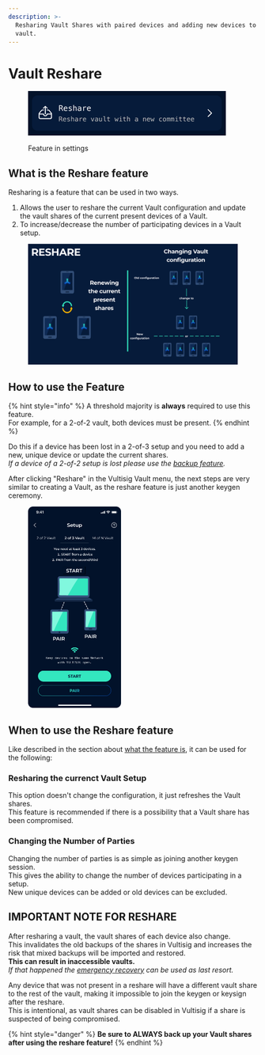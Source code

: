 ```yaml
---
description: >-
  Resharing Vault Shares with paired devices and adding new devices to the
  vault.
---
```


# Vault Reshare

<figure><img src="../../.gitbook/assets/image (1).png" alt=""><figcaption><p>Feature in settings</p></figcaption></figure>

## What is the Reshare feature

Resharing is a feature that can be used in two ways.

1. Allows the user to reshare the current Vault configuration and update the vault shares of the current present devices of a Vault.
2.  To increase/decrease the number of participating devices in a Vault setup.



<figure><img src="../../.gitbook/assets/Reshare.png" alt=""><figcaption></figcaption></figure>

## How to use the Feature

{% hint style="info" %}
A threshold majority is **always** required to use this feature. \
For example, for a 2-of-2 vault, both devices must be present.
{% endhint %}

Do this if a device has been lost in a 2-of-3 setup and you need to add a new, unique device or update the current shares.\
_If a device of a 2-of-2 setup is lost please use the_ [_backup feature_](vault-backup.md)_._

After clicking "Reshare" in the Vultisig Vault menu, the next steps are very similar to creating a Vault, as the reshare feature is just another keygen ceremony.

<figure><img src="../../.gitbook/assets/3.png" alt="" width="188"><figcaption></figcaption></figure>

## When to use the Reshare feature

Like described in the section about [what the feature is](vault-reshare.md#what-is-the-reshare-feature), it can be used for the following:

### Resharing the currenct Vault Setup

This option doesn't change the configuration, it just refreshes the Vault shares. \
This feature is recommended if there is a possibility that a Vault share has been compromised.

### Changing the Number of Parties

Changing the number of parties is as simple as joining another keygen session. \
This gives the ability to change the number of devices participating in a setup. \
New unique devices can be added or old devices can be excluded.

## **IMPORTANT NOTE FOR RESHARE**

After resharing a vault, the vault shares of each device also change.\
This invalidates the old backups of the shares in Vultisig and increases the risk that mixed backups will be imported and restored. \
**This can result in inaccessible vaults.**\
_If that happened the_ [_emergency recovery_](../../threshold-signature-scheme/emergency-recovery.md) _can be used as last resort._

Any device that was not present in a reshare will have a different vault share to the rest of the vault, making it impossible to join the keygen or keysign after the reshare. \
This is intentional, as vault shares can be disabled in Vultisig if a share is suspected of being compromised.

{% hint style="danger" %}
**Be sure to ALWAYS back up your Vault shares after using the reshare feature!**
{% endhint %}
